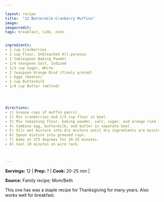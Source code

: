 ```yaml
---

layout: recipe
title:  "12 Buttermilk-Cranberry Muffins"
image: 
imagecredit: 
tags: breakfast, side, oven


ingredients:
- 1 cup Cranberries
- 2 cup Flour, Unbleached All-purpose
- 1 tablespoon Baking Powder
- 1/4 teaspoon Salt, Iodized
- 1/3 cup Sugar, White
- 2 teaspoon Orange Rind (finely grated)
- 1 Eggs (beaten)
- 1 cup Buttermilk
- 1/4 cup Butter (melted)




directions:
- 1) Grease cups of muffin pan(s).
- 2) Mix cranberries and 1/4 cup flour in bowl.
- 3) Mix remaining flour, baking powder, salt, sugar, and orange rind in large bowl.
- 4) Combine egg, buttermilk, and butter in separate bowl.
- 5) Stir wet mixture into dry mixture until dry ingredients are moistened. Don't over mix!
- 6) Spoon mixture into greased cups.
- 7) Bake at 375 degrees for 20-25 minutes.
- 8) Cool 10 minutes on wire rack.



---
```


**Servings:** 12 | **Prep:** ? | **Cook:** 20-25 min | 

**Source:** Family recipe; Mom/Beth

This one has was a staple recipe for Thanksgiving for many years. Also works well for breakfast.
